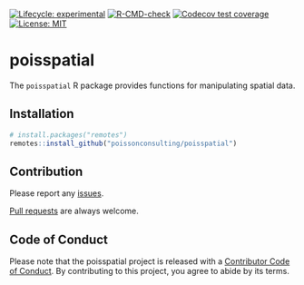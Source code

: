 
<!-- README.md is generated from README.Rmd. Please edit that file -->

[![Lifecycle:
experimental](https://img.shields.io/badge/lifecycle-experimental-orange.svg)](https://lifecycle.r-lib.org/articles/stages.html#experimental)
[![R-CMD-check](https://github.com/poissonconsulting/poisspatial/actions/workflows/R-CMD-check.yaml/badge.svg)](https://github.com/poissonconsulting/poisspatial/actions/workflows/R-CMD-check.yaml)
[![Codecov test
coverage](https://codecov.io/gh/poissonconsulting/poisspatial/branch/master/graph/badge.svg)](https://codecov.io/gh/poissonconsulting/poisspatial?branch=main)
[![License:
MIT](https://img.shields.io/badge/License-MIT-blue.svg)](https://opensource.org/licenses/MIT)

# poisspatial

The `poisspatial` R package provides functions for manipulating spatial
data.

## Installation

``` r
# install.packages("remotes")
remotes::install_github("poissonconsulting/poisspatial")
```

## Contribution

Please report any
[issues](https://github.com/poissonconsulting/poisspatial/issues).

[Pull requests](https://github.com/poissonconsulting/poisspatial/pulls)
are always welcome.

## Code of Conduct

Please note that the poisspatial project is released with a [Contributor
Code of
Conduct](https://contributor-covenant.org/version/2/0/CODE_OF_CONDUCT.html).
By contributing to this project, you agree to abide by its terms.
